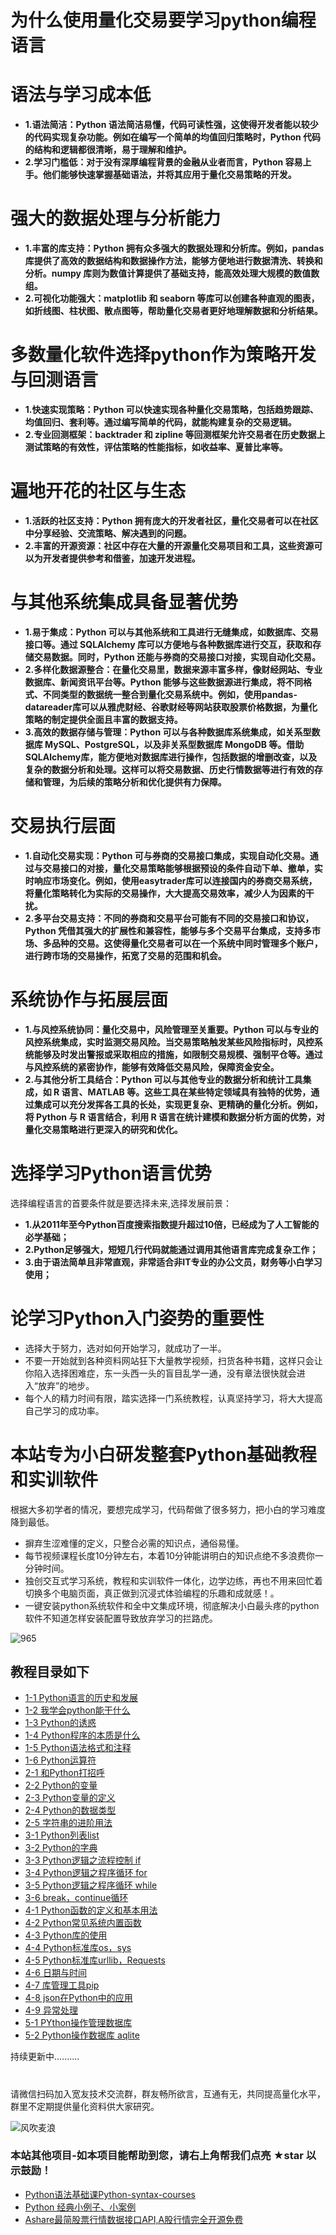 # 为什么使用量化交易要学习python编程语言

# 语法与学习成本低
- **1.语法简洁：Python 语法简洁易懂，代码可读性强，这使得开发者能以较少的代码实现复杂功能。例如在编写一个简单的均值回归策略时，Python 代码的结构和逻辑都很清晰，易于理解和维护。**
- **2.学习门槛低：对于没有深厚编程背景的金融从业者而言，Python 容易上手。他们能够快速掌握基础语法，并将其应用于量化交易策略的开发。**

# 强大的数据处理与分析能力
- **1.丰富的库支持：Python 拥有众多强大的数据处理和分析库。例如，pandas 库提供了高效的数据结构和数据操作方法，能够方便地进行数据清洗、转换和分析。numpy 库则为数值计算提供了基础支持，能高效处理大规模的数值数组。**
- **2.可视化功能强大：matplotlib 和 seaborn 等库可以创建各种直观的图表，如折线图、柱状图、散点图等，帮助量化交易者更好地理解数据和分析结果。**

# 多数量化软件选择python作为策略开发与回测语言
- **1.快速实现策略：Python 可以快速实现各种量化交易策略，包括趋势跟踪、均值回归、套利等。通过编写简单的代码，就能构建复杂的交易逻辑。**
- **2.专业回测框架：backtrader 和 zipline 等回测框架允许交易者在历史数据上测试策略的有效性，评估策略的性能指标，如收益率、夏普比率等。**

# 遍地开花的社区与生态
- **1.活跃的社区支持：Python 拥有庞大的开发者社区，量化交易者可以在社区中分享经验、交流策略、解决遇到的问题。**
- **2.丰富的开源资源：社区中存在大量的开源量化交易项目和工具，这些资源可以为开发者提供参考和借鉴，加速开发进程。**

# 与其他系统集成具备显著优势
- **1.易于集成：Python 可以与其他系统和工具进行无缝集成，如数据库、交易接口等。通过 SQLAlchemy 库可以方便地与各种数据库进行交互，获取和存储交易数据。同时，Python 还能与券商的交易接口对接，实现自动化交易。**
- **2.多样化数据源整合：在量化交易里，数据来源丰富多样，像财经网站、专业数据库、新闻资讯平台等。Python 能够与这些数据源进行集成，将不同格式、不同类型的数据统一整合到量化交易系统中。例如，使用pandas-datareader库可以从雅虎财经、谷歌财经等网站获取股票价格数据，为量化策略的制定提供全面且丰富的数据支持。**
- **3.高效的数据存储与管理：Python 可以与各种数据库系统集成，如关系型数据库 MySQL、PostgreSQL，以及非关系型数据库 MongoDB 等。借助SQLAlchemy库，能方便地对数据库进行操作，包括数据的增删改查，以及复杂的数据分析和处理。这样可以将交易数据、历史行情数据等进行有效的存储和管理，为后续的策略分析和优化提供有力保障。**

# 交易执行层面
- **1.自动化交易实现：Python 可与券商的交易接口集成，实现自动化交易。通过与交易接口的对接，量化交易策略能够根据预设的条件自动下单、撤单，实时响应市场变化。例如，使用easytrader库可以连接国内的券商交易系统，将量化策略转化为实际的交易操作，大大提高交易效率，减少人为因素的干扰。**
- **2.多平台交易支持：不同的券商和交易平台可能有不同的交易接口和协议，Python 凭借其强大的扩展性和兼容性，能够与多个交易平台集成，支持多市场、多品种的交易。这使得量化交易者可以在一个系统中同时管理多个账户，进行跨市场的交易操作，拓宽了交易的范围和机会。**

# 系统协作与拓展层面
- **1.与风控系统协同：量化交易中，风险管理至关重要。Python 可以与专业的风控系统集成，实时监测交易风险。当交易策略触发某些风险指标时，风控系统能够及时发出警报或采取相应的措施，如限制交易规模、强制平仓等。通过与风控系统的紧密协作，能够有效降低交易风险，保障资金安全。**
- **2.与其他分析工具结合：Python 可以与其他专业的数据分析和统计工具集成，如 R 语言、MATLAB 等。这些工具在某些特定领域具有独特的优势，通过集成可以充分发挥各工具的长处，实现更复杂、更精确的量化分析。例如，将 Python 与 R 语言结合，利用 R 语言在统计建模和数据分析方面的优势，对量化交易策略进行更深入的研究和优化。**


# 选择学习Python语言优势
选择编程语言的首要条件就是要选择未来,选择发展前景：
- **1.从2011年至今Python百度搜索指数提升超过10倍，已经成为了人工智能的必学基础；**
- **2.Python足够强大，短短几行代码就能通过调用其他语言库完成复杂工作；**
- **3.由于语法简单且非常直观，非常适合非IT专业的办公文员，财务等小白学习使用；**

# 论学习Python入门姿势的重要性
- 选择大于努力，选对如何开始学习，就成功了一半。
- 不要一开始就到各种资料网站狂下大量教学视频，扫货各种书籍，这样只会让你陷入选择困难症，东一头西一头的盲目乱学一通，没有章法很快就会进入“放弃”的地步。
- 每个人的精力时间有限，踏实选择一门系统教程，认真坚持学习，将大大提高自己学习的成功率。

# 本站专为小白研发整套Python基础教程和实训软件
根据大多初学者的情况，要想完成学习，代码帮做了很多努力，把小白的学习难度降到最低。
- 摒弃生涩难懂的定义，只整合必需的知识点，通俗易懂。
- 每节视频课程长度10分钟左右，本着10分钟能讲明白的知识点绝不多浪费你一分钟时间。
- 独创交互式学习系统，教程和实训软件一体化，边学边练，再也不用来回忙着切换多个电脑页面，真正做到沉浸式体验编程的乐趣和成就感！。
- 一键安装python系统软件和全中文集成环境，彻底解决小白最头疼的python软件不知道怎样安装配置导致放弃学习的拦路虎。

![965](https://user-images.githubusercontent.com/103555341/163788209-479de33e-31ca-4595-b962-923c5d72a37e.jpg)


## 教程目录如下
- [1-1 Python语言的历史和发展](https://github.com/CodeBang06/Pythoncoder/blob/main/kc/kc11.md)
- [1-2 我学会python能干什么](https://github.com/CodeBang06/Pythoncoder/blob/main/kc/kc12.md)
- [1-3 Python的诱惑](https://github.com/CodeBang06/Pythoncoder/blob/main/kc/kc13.md)
- [1-4 Python程序的本质是什么](https://github.com/CodeBang06/Pythoncoder/blob/main/kc/kc14.md)
- [1-5 Python语法格式和注释](https://github.com/CodeBang06/Pythoncoder/blob/main/kc/kc15.md)
- [1-6 Python运算符](https://github.com/CodeBang06/Pythoncoder/blob/main/kc/kc16.md)
- [2-1 和Python打招呼](https://github.com/CodeBang06/Pythoncoder/blob/main/kc/kc21.md)
- [2-2 Python的变量](https://github.com/CodeBang06/Pythoncoder/blob/main/kc/kc22.md)
- [2-3 Python变量的定义](https://github.com/CodeBang06/Pythoncoder/blob/main/kc/kc23.md)
- [2-4 Python的数据类型](https://github.com/CodeBang06/Pythoncoder/blob/main/kc/kc24.md)
- [2-5 字符串的进阶用法](https://github.com/CodeBang06/Pythoncoder/blob/main/kc/kc25.md)
- [3-1 Python列表list](https://github.com/CodeBang06/Pythoncoder/blob/main/kc/kc31.md)
- [3-2 Python的字典](https://github.com/CodeBang06/Pythoncoder/blob/main/kc/kc32.md)
- [3-3 Python逻辑之流程控制 if](https://github.com/CodeBang06/Pythoncoder/blob/main/kc/kc33.md)
- [3-4 Python逻辑之程序循环 for](https://github.com/CodeBang06/Pythoncoder/blob/main/kc/kc34.md)
- [3-5 Python逻辑之程序循环 while](https://github.com/CodeBang06/Pythoncoder/blob/main/kc/kc35.md)
- [3-6 break，continue循环](https://github.com/CodeBang06/Pythoncoder/blob/main/kc/kc36.md)
- [4-1 Python函数的定义和基本用法](https://github.com/CodeBang06/Pythoncoder/blob/main/kc/kc41.md)
- [4-2 Python常见系统内置函数](https://github.com/CodeBang06/Pythoncoder/blob/main/kc/kc42.md)
- [4-3 Python库的使用](https://github.com/CodeBang06/Pythoncoder/blob/main/kc/kc43.md)
- [4-4 Python标准库os，sys](https://github.com/CodeBang06/Pythoncoder/blob/main/kc/kc44.md)
- [4-5 Python标准库urllib，Requests](https://github.com/CodeBang06/Pythoncoder/blob/main/kc/kc45.md)
- [4-6 日期与时间](https://github.com/CodeBang06/Pythoncoder/blob/main/kc/kc46.md)
- [4-7 库管理工具pip](https://github.com/CodeBang06/Pythoncoder/blob/main/kc/kc47.md)
- [4-8 json在Python中的应用](https://github.com/CodeBang06/Pythoncoder/blob/main/kc/kc48.md)
- [4-9 异常处理](https://github.com/CodeBang06/Pythoncoder/blob/main/kc/kc49.md)
- [5-1 PYthon操作管理数据库](https://github.com/CodeBang06/Pythoncoder/blob/main/kc/kc51.md)
- [5-2 Python操作数据库 aqlite](https://github.com/CodeBang06/Pythoncoder/blob/main/kc/kc52.md)

持续更新中..........
#

请微信扫码加入宽友技术交流群，群友畅所欲言，互通有无，共同提高量化水平，群里不定期提供量化资料供大家研究。

![风吹麦浪](https://github.com/user-attachments/assets/78224a6a-3d1f-4546-998a-b719964e07bf)


### 本站其他项目-如本项目能帮助到您，请右上角帮我们点亮 ★star 以示鼓励！
- [Python语法基础课Python-syntax-courses](https://github.com/CodeBang06/Python-syntax-courses)
- [Python 经典小例子、小案例](https://github.com/CodeBang06/python-examples)
- [Ashare最简股票行情数据接口API,A股行情完全开源免费](https://github.com/CodeBang06/Ashare)
